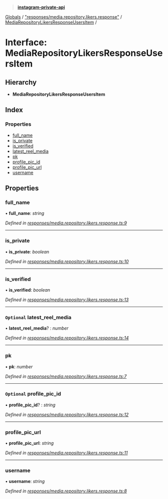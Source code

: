 > **[instagram-private-api](../README.md)**

[Globals](../README.md) / ["responses/media.repository.likers.response"](../modules/_responses_media_repository_likers_response_.md) / [MediaRepositoryLikersResponseUsersItem](_responses_media_repository_likers_response_.mediarepositorylikersresponseusersitem.md) /

# Interface: MediaRepositoryLikersResponseUsersItem

## Hierarchy

* **MediaRepositoryLikersResponseUsersItem**

## Index

### Properties

* [full_name](_responses_media_repository_likers_response_.mediarepositorylikersresponseusersitem.md#full_name)
* [is_private](_responses_media_repository_likers_response_.mediarepositorylikersresponseusersitem.md#is_private)
* [is_verified](_responses_media_repository_likers_response_.mediarepositorylikersresponseusersitem.md#is_verified)
* [latest_reel_media](_responses_media_repository_likers_response_.mediarepositorylikersresponseusersitem.md#optional-latest_reel_media)
* [pk](_responses_media_repository_likers_response_.mediarepositorylikersresponseusersitem.md#pk)
* [profile_pic_id](_responses_media_repository_likers_response_.mediarepositorylikersresponseusersitem.md#optional-profile_pic_id)
* [profile_pic_url](_responses_media_repository_likers_response_.mediarepositorylikersresponseusersitem.md#profile_pic_url)
* [username](_responses_media_repository_likers_response_.mediarepositorylikersresponseusersitem.md#username)

## Properties

###  full_name

• **full_name**: *string*

*Defined in [responses/media.repository.likers.response.ts:9](https://github.com/dilame/instagram-private-api/blob/01eb399/src/responses/media.repository.likers.response.ts#L9)*

___

###  is_private

• **is_private**: *boolean*

*Defined in [responses/media.repository.likers.response.ts:10](https://github.com/dilame/instagram-private-api/blob/01eb399/src/responses/media.repository.likers.response.ts#L10)*

___

###  is_verified

• **is_verified**: *boolean*

*Defined in [responses/media.repository.likers.response.ts:13](https://github.com/dilame/instagram-private-api/blob/01eb399/src/responses/media.repository.likers.response.ts#L13)*

___

### `Optional` latest_reel_media

• **latest_reel_media**? : *number*

*Defined in [responses/media.repository.likers.response.ts:14](https://github.com/dilame/instagram-private-api/blob/01eb399/src/responses/media.repository.likers.response.ts#L14)*

___

###  pk

• **pk**: *number*

*Defined in [responses/media.repository.likers.response.ts:7](https://github.com/dilame/instagram-private-api/blob/01eb399/src/responses/media.repository.likers.response.ts#L7)*

___

### `Optional` profile_pic_id

• **profile_pic_id**? : *string*

*Defined in [responses/media.repository.likers.response.ts:12](https://github.com/dilame/instagram-private-api/blob/01eb399/src/responses/media.repository.likers.response.ts#L12)*

___

###  profile_pic_url

• **profile_pic_url**: *string*

*Defined in [responses/media.repository.likers.response.ts:11](https://github.com/dilame/instagram-private-api/blob/01eb399/src/responses/media.repository.likers.response.ts#L11)*

___

###  username

• **username**: *string*

*Defined in [responses/media.repository.likers.response.ts:8](https://github.com/dilame/instagram-private-api/blob/01eb399/src/responses/media.repository.likers.response.ts#L8)*